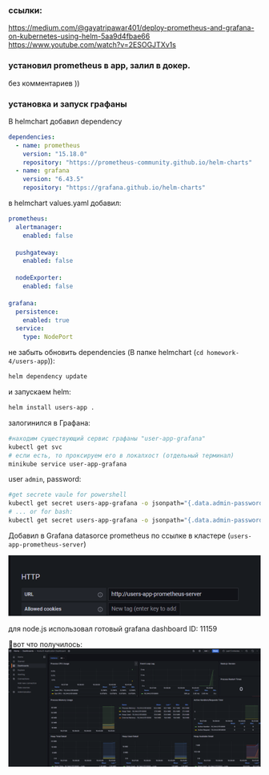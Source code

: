 ### ссылки:

https://medium.com/@gayatripawar401/deploy-prometheus-and-grafana-on-kubernetes-using-helm-5aa9d4fbae66
https://www.youtube.com/watch?v=2ESOGJTXv1s

### установил prometheus в app, залил в докер.

без комментариев ))

### установка и запуск графаны

В helmchart добавил dependency

```yaml
dependencies:
  - name: prometheus
    version: "15.18.0"
    repository: "https://prometheus-community.github.io/helm-charts"
  - name: grafana
    version: "6.43.5"
    repository: "https://grafana.github.io/helm-charts"
```

в helmchart values.yaml добавил:

```yaml
prometheus:
  alertmanager:
    enabled: false

  pushgateway:
    enabled: false

  nodeExporter:
    enabled: false

grafana:
  persistence:
    enabled: true
  service:
    type: NodePort
```

не забыть обновить dependencies (В папке helmchart (`cd homework-4/users-app`)):

```bash
helm dependency update
```

и запускаем helm:

```bash
helm install users-app .
```

залогинился в Графана:

```bash
#находим существующий сервис графаны "user-app-grafana"
kubectl get svc
# если есть, то проксируем его в локалхост (отдельный терминал)
minikube service user-app-grafana
```

user `admin`, password:

```bash
#get secrete vaule for powershell
kubectl get secret users-app-grafana -o jsonpath="{.data.admin-password}" | ForEach-Object { [System.Text.Encoding]::UTF8.GetString([System.Convert]::FromBase64String($_)) }
# ... or for bash:
kubectl get secret users-app-grafana -o jsonpath="{.data.admin-password}" | base64 --decode ; echo
```

Добавил в Grafana datasorce prometheus по ссылке в кластере (`users-app-prometheus-server`)

![alt text](image.png)

для node.js использовал готовый grafana dashboard ID: 11159

<a name="result">🔗</a>вот что получилось:
![alt text](image-1.png)

